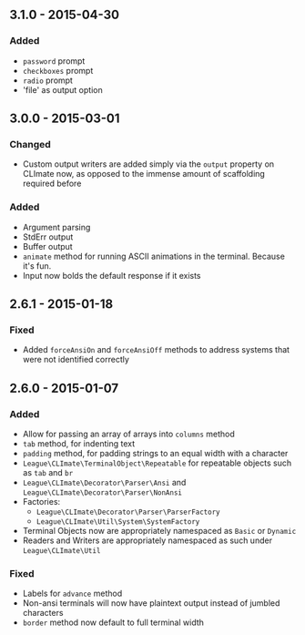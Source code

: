 ## 3.1.0 - 2015-04-30

### Added
- `password` prompt
- `checkboxes` prompt
- `radio` prompt
- 'file' as output option

## 3.0.0 - 2015-03-01

### Changed

- Custom output writers are added simply via the `output` property on CLImate now, as opposed to the immense amount of scaffolding required before

### Added

- Argument parsing
- StdErr output
- Buffer output
- `animate` method for running ASCII animations in the terminal. Because it's fun.
- Input now bolds the default response if it exists

## 2.6.1 - 2015-01-18

### Fixed

- Added `forceAnsiOn` and `forceAnsiOff` methods to address systems that were not identified correctly

## 2.6.0 - 2015-01-07

### Added

- Allow for passing an array of arrays into `columns` method
- `tab` method, for indenting text
- `padding` method, for padding strings to an equal width with a character
- `League\CLImate\TerminalObject\Repeatable` for repeatable objects such as `tab` and `br`
- `League\CLImate\Decorator\Parser\Ansi` and `League\CLImate\Decorator\Parser\NonAnsi`
- Factories:
    + `League\CLImate\Decorator\Parser\ParserFactory`
    + `League\CLImate\Util\System\SystemFactory`
- Terminal Objects now are appropriately namespaced as `Basic` or `Dynamic`
- Readers and Writers are appropriately namespaced as such under `League\CLImate\Util`

### Fixed

- Labels for `advance` method
- Non-ansi terminals will now have plaintext output instead of jumbled characters
- `border` method now default to full terminal width

